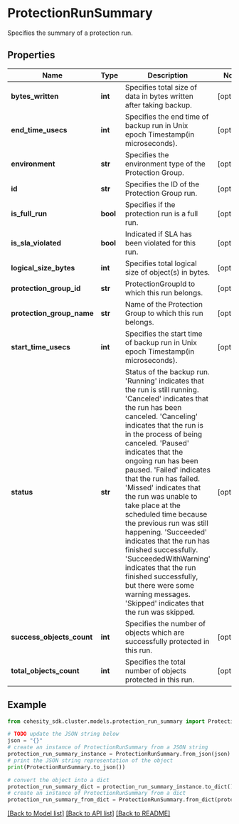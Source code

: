 # ProtectionRunSummary

Specifies the summary of a protection run.

## Properties

Name | Type | Description | Notes
------------ | ------------- | ------------- | -------------
**bytes_written** | **int** | Specifies total size of data in bytes written after taking backup. | [optional] 
**end_time_usecs** | **int** | Specifies the end time of backup run in Unix epoch Timestamp(in microseconds). | [optional] 
**environment** | **str** | Specifies the environment type of the Protection Group. | [optional] 
**id** | **str** | Specifies the ID of the Protection Group run. | [optional] 
**is_full_run** | **bool** | Specifies if the protection run is a full run. | [optional] 
**is_sla_violated** | **bool** | Indicated if SLA has been violated for this run. | [optional] 
**logical_size_bytes** | **int** | Specifies total logical size of object(s) in bytes. | [optional] 
**protection_group_id** | **str** | ProtectionGroupId to which this run belongs. | [optional] 
**protection_group_name** | **str** | Name of the Protection Group to which this run belongs. | [optional] 
**start_time_usecs** | **int** | Specifies the start time of backup run in Unix epoch Timestamp(in microseconds). | [optional] 
**status** | **str** | Status of the backup run. &#39;Running&#39; indicates that the run is still running. &#39;Canceled&#39; indicates that the run has been canceled. &#39;Canceling&#39; indicates that the run is in the process of being canceled. &#39;Paused&#39; indicates that the ongoing run has been paused. &#39;Failed&#39; indicates that the run has failed. &#39;Missed&#39; indicates that the run was unable to take place at the scheduled time because the previous run was still happening. &#39;Succeeded&#39; indicates that the run has finished successfully. &#39;SucceededWithWarning&#39; indicates that the run finished successfully, but there were some warning messages. &#39;Skipped&#39; indicates that the run was skipped. | [optional] 
**success_objects_count** | **int** | Specifies the number of objects which are successfully protected in this run. | [optional] 
**total_objects_count** | **int** | Specifies the total number of objects protected in this run. | [optional] 

## Example

```python
from cohesity_sdk.cluster.models.protection_run_summary import ProtectionRunSummary

# TODO update the JSON string below
json = "{}"
# create an instance of ProtectionRunSummary from a JSON string
protection_run_summary_instance = ProtectionRunSummary.from_json(json)
# print the JSON string representation of the object
print(ProtectionRunSummary.to_json())

# convert the object into a dict
protection_run_summary_dict = protection_run_summary_instance.to_dict()
# create an instance of ProtectionRunSummary from a dict
protection_run_summary_from_dict = ProtectionRunSummary.from_dict(protection_run_summary_dict)
```
[[Back to Model list]](../README.md#documentation-for-models) [[Back to API list]](../README.md#documentation-for-api-endpoints) [[Back to README]](../README.md)


